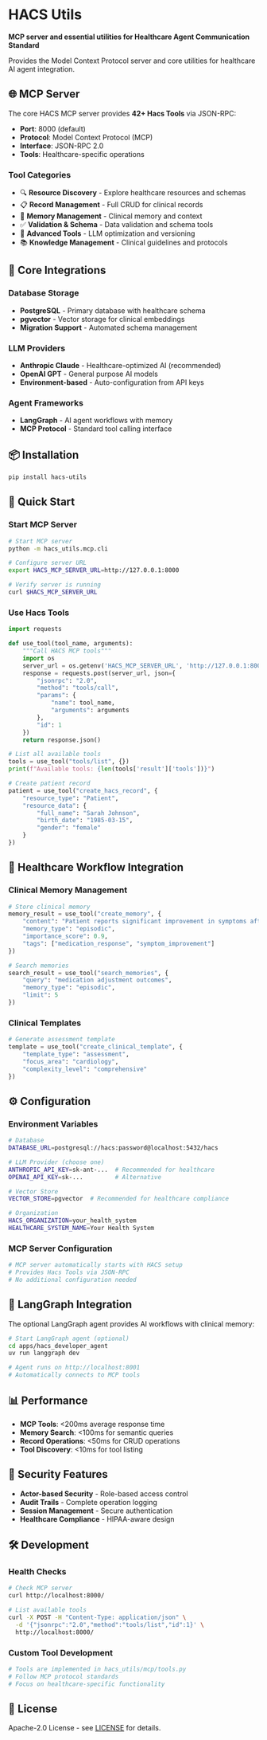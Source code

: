# HACS Utils

**MCP server and essential utilities for Healthcare Agent Communication Standard**

Provides the Model Context Protocol server and core utilities for healthcare AI agent integration.

## 🌐 **MCP Server**

The core HACS MCP server provides **42+ Hacs Tools** via JSON-RPC:

- **Port**: 8000 (default)
- **Protocol**: Model Context Protocol (MCP)
- **Interface**: JSON-RPC 2.0
- **Tools**: Healthcare-specific operations

### **Tool Categories**
- 🔍 **Resource Discovery** - Explore healthcare resources and schemas
- 📋 **Record Management** - Full CRUD for clinical records
- 🧠 **Memory Management** - Clinical memory and context
- ✅ **Validation & Schema** - Data validation and schema tools
- 🎨 **Advanced Tools** - LLM optimization and versioning
- 📚 **Knowledge Management** - Clinical guidelines and protocols

## 🔗 **Core Integrations**

### **Database Storage**
- **PostgreSQL** - Primary database with healthcare schema
- **pgvector** - Vector storage for clinical embeddings
- **Migration Support** - Automated schema management

### **LLM Providers**
- **Anthropic Claude** - Healthcare-optimized AI (recommended)
- **OpenAI GPT** - General purpose AI models
- **Environment-based** - Auto-configuration from API keys

### **Agent Frameworks**
- **LangGraph** - AI agent workflows with memory
- **MCP Protocol** - Standard tool calling interface

## 📦 **Installation**

```bash
pip install hacs-utils
```

## 🚀 **Quick Start**

### **Start MCP Server**
```bash
# Start MCP server
python -m hacs_utils.mcp.cli

# Configure server URL
export HACS_MCP_SERVER_URL=http://127.0.0.1:8000

# Verify server is running
curl $HACS_MCP_SERVER_URL
```

### **Use Hacs Tools**
```python
import requests

def use_tool(tool_name, arguments):
    """Call HACS MCP tools"""
    import os
    server_url = os.getenv('HACS_MCP_SERVER_URL', 'http://127.0.0.1:8000')
    response = requests.post(server_url, json={
        "jsonrpc": "2.0",
        "method": "tools/call",
        "params": {
            "name": tool_name,
            "arguments": arguments
        },
        "id": 1
    })
    return response.json()

# List all available tools
tools = use_tool("tools/list", {})
print(f"Available tools: {len(tools['result']['tools'])}")

# Create patient record
patient = use_tool("create_hacs_record", {
    "resource_type": "Patient",
    "resource_data": {
        "full_name": "Sarah Johnson",
        "birth_date": "1985-03-15",
        "gender": "female"
    }
})
```

## 🏥 **Healthcare Workflow Integration**

### **Clinical Memory Management**
```python
# Store clinical memory
memory_result = use_tool("create_memory", {
    "content": "Patient reports significant improvement in symptoms after medication adjustment",
    "memory_type": "episodic",
    "importance_score": 0.9,
    "tags": ["medication_response", "symptom_improvement"]
})

# Search memories
search_result = use_tool("search_memories", {
    "query": "medication adjustment outcomes",
    "memory_type": "episodic",
    "limit": 5
})
```

### **Clinical Templates**
```python
# Generate assessment template
template = use_tool("create_clinical_template", {
    "template_type": "assessment",
    "focus_area": "cardiology",
    "complexity_level": "comprehensive"
})
```

## ⚙️ **Configuration**

### **Environment Variables**
```bash
# Database
DATABASE_URL=postgresql://hacs:password@localhost:5432/hacs

# LLM Provider (choose one)
ANTHROPIC_API_KEY=sk-ant-...  # Recommended for healthcare
OPENAI_API_KEY=sk-...         # Alternative

# Vector Store
VECTOR_STORE=pgvector  # Recommended for healthcare compliance

# Organization
HACS_ORGANIZATION=your_health_system
HEALTHCARE_SYSTEM_NAME=Your Health System
```

### **MCP Server Configuration**
```python
# MCP server automatically starts with HACS setup
# Provides Hacs Tools via JSON-RPC
# No additional configuration needed
```

## 🧠 **LangGraph Integration**

The optional LangGraph agent provides AI workflows with clinical memory:

```bash
# Start LangGraph agent (optional)
cd apps/hacs_developer_agent
uv run langgraph dev

# Agent runs on http://localhost:8001
# Automatically connects to MCP tools
```

## 📊 **Performance**

- **MCP Tools**: <200ms average response time
- **Memory Search**: <100ms for semantic queries
- **Record Operations**: <50ms for CRUD operations
- **Tool Discovery**: <10ms for tool listing

## 🔐 **Security Features**

- **Actor-based Security** - Role-based access control
- **Audit Trails** - Complete operation logging
- **Session Management** - Secure authentication
- **Healthcare Compliance** - HIPAA-aware design

## 🛠️ **Development**

### **Health Checks**
```bash
# Check MCP server
curl http://localhost:8000/

# List available tools
curl -X POST -H "Content-Type: application/json" \
  -d '{"jsonrpc":"2.0","method":"tools/list","id":1}' \
  http://localhost:8000/
```

### **Custom Tool Development**
```python
# Tools are implemented in hacs_utils/mcp/tools.py
# Follow MCP protocol standards
# Focus on healthcare-specific functionality
```

## 📄 **License**

Apache-2.0 License - see [LICENSE](../../LICENSE) for details.